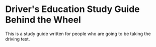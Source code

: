 # Driver's Education Study Guide Behind the Wheel
 This is a study guide written for people who are going to be taking the driving test.  
